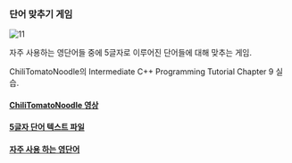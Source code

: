 ### 단어 맞추기 게임

![11](https://user-images.githubusercontent.com/52204522/103212589-8d30e280-494e-11eb-9847-a26c1b5b0260.png)

자주 사용하는 영단어들 중에 5글자로 이루어진 단어들에 대해 맞추는 게임.

ChiliTomatoNoodle의 Intermediate C++ Programming Tutorial Chapter 9 실습.

#### [ChiliTomatoNoodle 영상](https://www.youtube.com/watch?v=F9oqC1nscgE&list=PLqCJpWy5Fohfil0gvjzgdV4h29R9kDKtZ&index=19)

#### [5글자 단어 텍스트 파일](https://www-cs-faculty.stanford.edu/~knuth/sgb-words.txt)

#### [자주 사용 하는 영단어](https://github.com/first20hours/google-10000-english)
